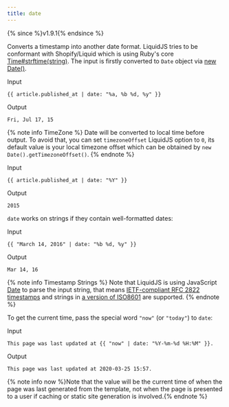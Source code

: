 ```yaml
---
title: date
---
```


{% since %}v1.9.1{% endsince %}

Converts a timestamp into another date format. LiquidJS tries to be conformant with Shopify/Liquid which is using Ruby's core [Time#strftime(string)](http://www.ruby-doc.org/core/Time.html#method-i-strftime). The input is firstly converted to `Date` object via [new Date()][newDate].

Input
```liquid
{{ article.published_at | date: "%a, %b %d, %y" }}
```

Output
```text
Fri, Jul 17, 15
```

{% note info TimeZone %}
Date will be converted to local time before output. To avoid that, you can set `timezoneOffset` LiquidJS option to `0`, its default value is your local timezone offset which can be obtained by `new Date().getTimezoneOffset()`.
{% endnote %}

Input
```liquid
{{ article.published_at | date: "%Y" }}
```

Output
```text
2015
```

`date` works on strings if they contain well-formatted dates:

Input
```liquid
{{ "March 14, 2016" | date: "%b %d, %y" }}
```

Output
```text
Mar 14, 16
```

{% note info Timestamp Strings %}
Note that LiquidJS is using JavaScript [Date][newDate] to parse the input string, that means [IETF-compliant RFC 2822 timestamps](https://datatracker.ietf.org/doc/html/rfc2822#page-14) and strings in [a version of ISO8601](https://www.ecma-international.org/ecma-262/11.0/#sec-date.parse) are supported.
{% endnote %}

To get the current time, pass the special word `"now"` (or `"today"`) to `date`:

Input
```liquid
This page was last updated at {{ "now" | date: "%Y-%m-%d %H:%M" }}.
```

Output
```text
This page was last updated at 2020-03-25 15:57.
```

{% note info now %}Note that the value will be the current time of when the page was last generated from the template, not when the page is presented to a user if caching or static site generation is involved.{% endnote %}

[newDate]: https://developer.mozilla.org/zh-CN/docs/Web/JavaScript/Reference/Global_Objects/Date
